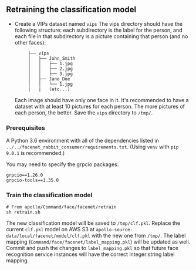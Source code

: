 

## Retraining the classification model

* Create a VIPs dataset named `vips`
    The vips directory should have the following structure: each subdirectory is the label for the person, and each file in that subdirectory is a picture containing that person (and no other faces):
    
           ├── vips
           │   ├── John_Smith
           │   │   ├── 1.jpg
           │   │   ├── 2.jpg
           │   │   ├── 3.jpg
           │   ├── Jane_Doe
           │   │   └── 1.jpg
           |   |   (etc...)
           
   Each image should have only one face in it. It's recommended to have a dataset with at least 10 pictures for each person. The more pictures of each person, the better.
   Save the `vips` directory to `/tmp/`.
   
   
### Prerequisites

A Python 3.6 environment with all of the dependencies listed in `../../facenet_rabbit_consumer/requirements.txt`. (Using `venv` with `pip 9.0.1` is recommended.)

You may need to specify the grpcio packages:

    grpcio==1.26.0
    grpcio-tools==1.35.0

### Train the classification model

    # From apollo/Command/face/facenet/retrain
    sh retrain.sh
    
The new classification model will be saved to `/tmp/clf.pkl`. Replace the current `clf.pkl` model on AWS S3 at `apollo-source-data/local/facenet/model/clf.pkl` with the new one from `/tmp/`.
The label mapping (`Command/face/facenet/label_mapping.pkl`) will be updated as well. Commit and push the changes to `label_mapping.pkl` so that future face recognition service instances will have the correct integer:string label mapping.
